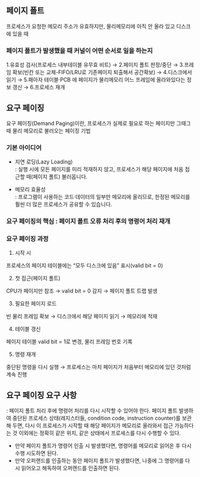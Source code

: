 ## 페이지 폴트
프로세스가 요청한 메모리 주소가 유효하지만, 물리메모리에 아직 안 올라 있고 디스크에 있을 때
### 페이지 폴트가 발생했을 때 커널이 어떤 순서로 일을 하는지
1.유효성 검사(프로세스 내부테이블 유무효 비트) → 2.페이지 폴트 판정/중단 → 3.프레임 확보(빈칸 또는 교체-FIFO/LRU로 기존페이지 퇴출해서 공간확보) →
4.디스크에서 읽기 → 5.패아자 테이블·PCB 에 페이지가 물리메모리 어느 프레임에 올라와있다는 정보 갱신 → 6.프로세스 재개

## 요구 페이징
요구 페이징(Demand Paging)이란, 프로세스가 실제로 필요로 하는 페이지만 그때그때 물리 메모리로 불러오는 페이징 기법
### 기본 아이디어
* 지연 로딩(Lazy Loading)\
    : 실행 시에 모든 페이지를 미리 적재하지 않고, 프로세스가 해당 페이지에 처음 접근할 때(페이지 폴트) 불러옵니다.

* 메모리 효율성\
    : 프로그램이 사용하는 코드·데이터의 일부만 메모리에 올리므로, 한정된 메모리를 훨씬 더 많은 프로세스가 공유할 수 있습니다.
### 요구 페이징의 핵심 : 페이지 폴트 오류 처리 후의 명령어 처리 재개

### 요구 페이징 과정
1. 시작 시

프로세스의 페이지 테이블에는 “모두 디스크에 있음” 표시(valid bit = 0)

2. 첫 접근(페이지 폴트)

CPU가 페이지만 참조 → valid bit = 0 감지 → 페이지 폴트 트랩 발생

3. 필요한 페이지 로드

빈 물리 프레임 확보 → 디스크에서 해당 페이지 읽기 → 메모리에 적재

4. 테이블 갱신

페이지 테이블 valid bit = 1로 변경, 물리 프레임 번호 기록

5. 명령 재개

중단된 명령을 다시 실행 → 프로세스는 마치 페이지가 처음부터 메모리에 있던 것처럼 계속 진행

## 요구 페이징 요구 사항
: 페이지 폴트 처리 후에 명령어 처리를 다시 시작할 수 있어야 한다.
페이지 폴트 발생하여 중단된 프로세스 상태(레지스터들, condition code, instruction counter)를 보관해 두면, 
다시 이 프로세스가 시작할 때 해당 페이지가 메모리로 올라와서 접근 가능하다는 것 이외에는 정확히 같은 위치, 같은 상태에서 프로세스를 다시 수행할 수 있다.
* 만약 페이지 폴트가 명령어 인출 시 발생했다면, 명령어를 메모리로 읽어온 후 다시 수행 시도하면 된다. 
* 만약 오퍼랜드를 인출하는 동안 페이지 폴트가 발생했다면, 나중에 그 명령어를 다시 읽어오고 해독하여 오퍼랜드를 인출하면 된다.